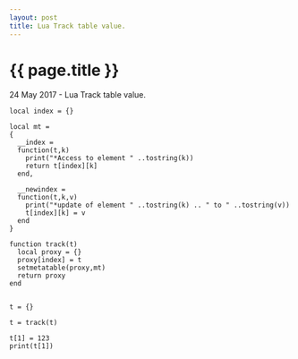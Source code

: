 ```yaml
---
layout: post
title: Lua Track table value.
---
```


{{ page.title }}
================

<p class="meta">24 May 2017 - Lua Track table value.</p>

```
local index = {}

local mt =
{
  __index = 
  function(t,k)
    print("*Access to element " ..tostring(k))
    return t[index][k]
  end,
  
  __newindex = 
  function(t,k,v)
    print("*update of element " ..tostring(k) .. " to " ..tostring(v))
    t[index][k] = v
  end
}

function track(t)
  local proxy = {}
  proxy[index] = t
  setmetatable(proxy,mt)
  return proxy
end


t = {}

t = track(t)

t[1] = 123
print(t[1])

```
